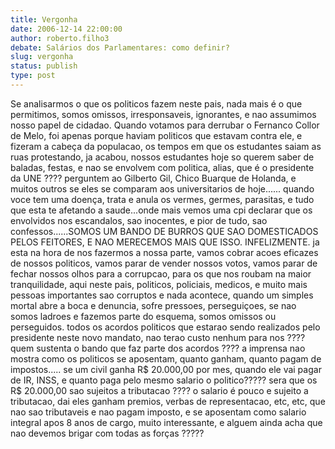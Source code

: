 ```yaml
---
title: Vergonha
date: 2006-12-14 22:00:00
author: roberto.filho3
debate: Salários dos Parlamentares: como definir?
slug: vergonha
status: publish 
type: post
---
```


Se analisarmos o que os politicos fazem neste pais, nada mais é o que permitimos, somos omissos, irresponsaveis, ignorantes, e nao assumimos nosso papel de cidadao. Quando votamos para derrubar o Fernanco Collor de Melo, foi apenas porque haviam politicos que estavam contra ele, e fizeram a cabeça da populacao, os tempos em que os estudantes saiam as ruas protestando, ja acabou, nossos estudantes hoje so querem saber de baladas, festas, e nao se envolvem com politica, alias, que é o presidente da UNE ???? perguntem ao Gilberto Gil, Chico Buarque de Holanda, e muitos outros se eles se comparam aos universitarios de hoje...... quando voce tem uma doença, trata e anula os vermes, germes, parasitas, e tudo que esta te afetando a saude...onde mais vemos uma cpi declarar que os envolvidos nos escandalos, sao inocentes, e pior de tudo, sao confessos......SOMOS UM BANDO DE BURROS QUE SAO DOMESTICADOS PELOS FEITORES, E NAO MERECEMOS MAIS QUE ISSO. INFELIZMENTE. ja esta na hora de nos fazermos a nossa parte, vamos cobrar acoes eficazes de nossos politicos, vamos parar de vender nossos votos, vamos parar de fechar nossos olhos para a corrupcao, para os que nos roubam na maior tranquilidade, aqui neste pais, politicos, policiais, medicos, e muito mais pessoas importantes sao corruptos e nada acontece, quando um simples mortal abre a boca e denuncia, sofre pressoes, perseguiçoes, se nao somos ladroes e fazemos parte do esquema, somos omissos ou perseguidos. todos os acordos politicos que estarao sendo realizados pelo presidente neste novo mandato, nao terao custo nenhum para nos ???? quem sustenta o bando que faz parte dos acordos ???? a imprensa nao mostra como os politicos se aposentam, quanto ganham, quanto pagam de impostos..... se um civil ganha R$ 20.000,00 por mes, quando ele vai pagar de IR, INSS, e quanto paga pelo mesmo salario o politico????? sera que os R$ 20.000,00 sao sujeitos a tributacao ???? o salario é pouco e sujeito a tributacao, dai eles ganham premios, verbas de representacao, etc, etc, que nao sao tributaveis e nao pagam imposto, e se aposentam como salario integral apos 8 anos de cargo, muito interessante, e alguem ainda acha que nao devemos brigar com todas as forças ?????

